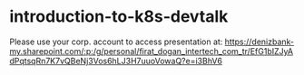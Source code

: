 # introduction-to-k8s-devtalk

Please use your corp. account to access presentation at: 
https://denizbank-my.sharepoint.com/:p:/g/personal/firat_dogan_intertech_com_tr/EfG1bIZJyAdPqtsqRn7K7vQBeNj3Vos6hLJ3H7uuoVowaQ?e=i3BhV6
